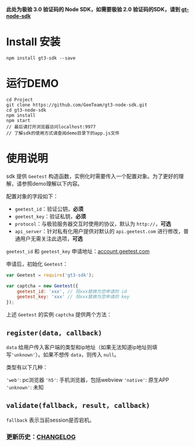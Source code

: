 **此处为极验 3.0 验证码的 Node SDK，如需要极验 2.0 验证码的SDK，请到 [gt-node-sdk](https://github.com/GeeTeam/gt-node-sdk)**

# Install 安装

```
npm install gt3-sdk --save
```

# 运行DEMO

```shell
cd Project
git clone https://github.com/GeeTeam/gt3-node-sdk.git
cd gt3-node-sdk
npm install
npm start
// 最后请打开浏览器访问localhost:9977
// 了解sdk的使用方式请查阅demo目录下的app.js文件
```

# 使用说明

sdk 提供 `Geetest` 构造函数，实例化时需要传入一个配置对象。为了更好的理解，请参照demo理解以下内容。

配置对象的字段如下：

- `geetest_id`：验证公钥，**必须**
- `geetest_key`：验证私钥，**必须**
- `protocol`：与极验服务器交互时使用的协议，默认为 `http://`，**可选**
- `api_server`：针对私有化用户提供对默认的 `api.geetest.com` 进行修改，普通用户无需关注此选项，**可选**

`geetest_id` 和 `geetest_key` 申请地址：[account.geetest.com](http://account.geetest.com/)

申请后，初始化 `Geetest`：

```js
var Geetest = require('gt3-sdk');

var captcha = new Geetest({
    geetest_id: 'xxx', // 将xxx替换为您申请的 id
    geetest_key: 'xxx' // 将xxx替换为您申请的 key
});
```

上述 `Geetest` 的实例 `captcha` 提供两个方法：

## `register(data, callback)`

`data` 给用户传入客户端的类型和ip地址（如果无法知道ip地址则填写`'unknown'`）。如果不想传 `data`，则传入 `null`。

类型有以下几种：

`'web'`: pc浏览器
`'h5'`: 手机浏览器，包括webview
`'native'`: 原生APP
`'unknown'`: 未知

## `validate(fallback, result, callback)`

`fallback` 表示当前session是否宕机。

### 更新历史：[CHANGELOG](CHANGELOG.md)

